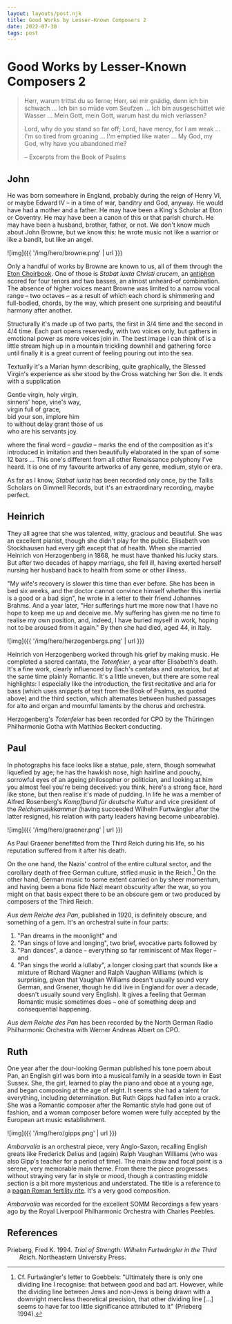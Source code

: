 ```yaml
---
layout: layouts/post.njk
title: Good Works by Lesser-Known Composers 2
date: 2022-07-30
tags: post
---
```


# Good Works by Lesser-Known Composers 2

> Herr, warum trittst du so ferne; Herr, sei mir gnädig, denn ich bin schwach ... Ich bin so müde vom Seufzen ... Ich bin ausgeschüttet wie Wasser ... Mein Gott, mein Gott, warum hast du mich verlassen?
>
> Lord, why do you stand so far off; Lord, have mercy, for I am weak ... I'm so tired from groaning ... I'm emptied like water ... My God, my God, why have you abandoned me?
>
> – Excerpts from the Book of Psalms

## John

He was born somewhere in England, probably during the reign of Henry VI, or maybe Edward IV – in a time of war, banditry and God, anyway. He would have had a mother and a father. He may have been a King's Scholar at Eton or Coventry. He may have been a canon of this or that parish church. He may have been a husband, brother, father, or not. We don't know much about John Browne, but we know this: he wrote music not like a warrior or like a bandit, but like an angel.

![img]({{ '/img/hero/browne.png' | url }})

Only a handful of works by Browne are known to us, all of them through the [Eton Choirbook](https://en.wikipedia.org/wiki/Eton_Choirbook). One of those is _Stabat iuxta Christi crucem_, an [antiphon](https://en.wikipedia.org/wiki/Antiphon#Polyphonic_votive_antiphons) scored for four tenors and two basses, an almost unheard-of combination. The absence of higher voices meant Browne was limited to a narrow vocal range – two octaves – as a result of which each chord is shimmering and full-bodied, chords, by the way, which present one surprising and beautiful harmony after another.

Structurally it's made up of two parts, the first in 3/4 time and the second in 4/4 time. Each part opens reservedly, with two voices only, but gathers in emotional power as more voices join in. The best image I can think of is a little stream high up in a mountain trickling downhill and gathering force until finally it is a great current of feeling pouring out into the sea.

Textually it's a Marian hymn describing, quite graphically, the Blessed Virgin's experience as she stood by the Cross watching her Son die. It ends with a supplication

<p class="verse">
Gentle virgin, holy virgin,<br />
sinners' hope, vine's way,<br />
virgin full of grace,<br />
bid your son, implore him<br />
to without delay grant those of us<br />
who are his servants joy.<br />
</p>

where the final word – _gaudia_ – marks the end of the composition as it's introduced in imitation and then beautifully elaborated in the span of some 12 bars ... This one's different from all other Renaissance polyphony I've heard. It is one of my favourite artworks of any genre, medium, style or era.

As far as I know, _Stabat iuxta_ has been recorded only once, by the Tallis Scholars on Gimmell Records, but it's an extraordinary recording, maybe perfect.

## Heinrich

They all agree that she was talented, witty, gracious and beautiful. She was an excellent pianist, though she didn't play for the public. Elisabeth von Stockhausen had every gift except that of health. When she married Heinrich von Herzogenberg in 1868, he must have thanked his lucky stars. But after two decades of happy marriage, she fell ill, having exerted herself nursing her husband back to health from some or other illness.

"My wife's recovery is slower this time than ever before. She has been in bed six weeks, and the doctor cannot convince himself whether this inertia is a good or a bad sign", he wrote in a letter to their friend Johannes Brahms. And a year later, "Her sufferings hurt me more now that I have no hope to keep me up and deceive me. My suffering has given me no time to realise my own position, and, indeed, I have buried myself in work, hoping not to be aroused from it again." By then she had died, aged 44, in Italy.

![img]({{ '/img/hero/herzogenbergs.png' | url }})

Heinrich von Herzogenberg worked through his grief by making music. He completed a sacred cantata, the _Totenfeier_, a year after Elisabeth's death. It's a fine work, clearly influenced by Bach's cantatas and oratorios, but at the same time plainly Romantic. It's a little uneven, but there are some real highlights: I especially like the introduction, the first recitative and aria for bass (which uses snippets of text from the Book of Psalms, as quoted above) and the third section, which alternates between hushed passages for alto and organ and mournful laments by the chorus and orchestra.

Herzogenberg's _Totenfeier_ has been recorded for CPO by the Thüringen Philharmonie Gotha with Matthias Beckert conducting.

## Paul

In photographs his face looks like a statue, pale, stern, though somewhat liquefied by age; he has the hawkish nose, high hairline and pouchy, sorrowful eyes of an ageing philosopher or politician, and looking at him you almost feel you're being deceived: you think, here's a strong face, hard like stone, but then realise it's made of pudding. In life he was a member of Alfred Rosenberg's _Kampfbund für deutsche Kultur_ and vice president of the _Reichsmusikkammer_ (having succeeded Wilhelm Furtwängler after the latter resigned, his relation with party leaders having become unbearable).

![img]({{ '/img/hero/graener.png' | url }})

As Paul Graener benefitted from the Third Reich during his life, so his reputation suffered from it after his death.

On the one hand, the Nazis' control of the entire cultural sector, and the corollary death of free German culture, stifled music in the Reich.[^1] On the other hand, German music to some extent carried on by sheer momentum, and having been a bona fide Nazi meant obscurity after the war, so you might on that basis expect there to be an obscure gem or two produced by composers of the Third Reich.

_Aus dem Reiche des Pan_, published in 1920, is definitely obscure, and something of a gem. It's an orchestral suite in four parts:

1. "Pan dreams in the moonlight" and
2. "Pan sings of love and longing", two brief, evocative parts followed by
3. "Pan dances", a dance – everything so far reminiscent of Max Reger – and
4. "Pan sings the world a lullaby", a longer closing part that sounds like a mixture of Richard Wagner and Ralph Vaughan Williams (which is surprising, given that Vaughan Williams doesn't usually sound very German, and Graener, though he did live in England for over a decade, doesn't usually sound very English). It gives a feeling that German Romantic music sometimes does – one of something deep and consequential happening.

_Aus dem Reiche des Pan_ has been recorded by the North German Radio Philharmonic Orchestra with Werner Andreas Albert on CPO.

## Ruth

One year after the dour-looking German published his tone poem about Pan, an English girl was born into a musical family in a seaside town in East Sussex. She, the girl, learned to play the piano and oboe at a young age, and began composing at the age of eight. It seems she had a talent for everything, including determination. But Ruth Gipps had fallen into a crack. She was a Romantic composer after the Romantic style had gone out of fashion, and a woman composer before women were fully accepted by the European art music establishment.

![img]({{ '/img/hero/gipps.png' | url }})

_Ambarvalia_ is an orchestral piece, very Anglo-Saxon, recalling English greats like Frederick Delius and (again) Ralph Vaughan Williams (who was also Gipp's teacher for a period of time). The main draw and focal point is a serene, very memorable main theme. From there the piece progresses without straying very far in style or mood, though a contrasting middle section is a bit more mysterious and understated. The title is a reference to a [pagan Roman fertility rite](https://en.wikipedia.org/wiki/Ambarvalia). It's a very good composition.

_Ambarvalia_ was recorded for the excellent SOMM Recordings a few years ago by the Royal Liverpool Philharmonic Orchestra with Charles Peebles.

## References

<style>.csl-entry{text-indent: -2em; margin-left: 2em;}</style><div class="csl-bib-body">
  <div class="csl-entry">Prieberg, Fred K. 1994. <i>Trial of Strength: Wilhelm Furtwängler in the Third Reich</i>. Northeastern University Press.</div>
</div>

[^1]: Cf. Furtwängler's letter to Goebbels: "Ultimately there is only one dividing line I recognise: that between good and bad art. However, while the dividing line between Jews and non-Jews is being drawn with a downright merciless theoretical precision, that other dividing line [...] seems to have far too little significance attributed to it" (Prieberg 1994).
